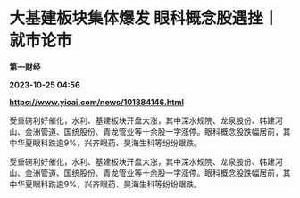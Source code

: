 # 大基建板块集体爆发 眼科概念股遇挫丨就市论市
**第一财经**

**2023-10-25 04:56**

**https://www.yicai.com/news/101884146.html**

受重磅利好催化，水利、基建板块开盘大涨，其中深水规院、龙泉股份、韩建河山、金洲管道、国统股份、青龙管业等十余股一字涨停。眼科概念股跌幅居前，其中华夏眼科跌逾9%，兴齐眼药、昊海生科等纷纷跟跌。

受重磅利好催化，水利、基建板块开盘大涨，其中深水规院、龙泉股份、韩建河山、金洲管道、国统股份、青龙管业等十余股一字涨停。眼科概念股跌幅居前，其中华夏眼科跌逾9%，兴齐眼药、昊海生科等纷纷跟跌。